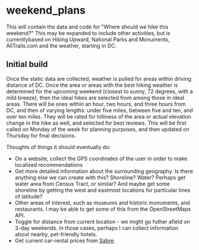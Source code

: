 # weekend_plans

This will contain the data and code for "Where should we hike this weekend?"  This may be expanded to include other activities, but is currentlybased on Hiking Upward, National Parks and Monuments, AllTrails.com and the weather, starting in DC.

## Initial build
Once the static data are collected, weather is pulled for areas within driving distance of DC. Once the area or areas with the best hiking weather is determined for the upcoming weekend (closest to sunny, 72 degrees, with a mild breeze), then the ideal hikes are selected from among those in ideal areas. There will be ones within an hour, two hours, and three hours from DC, and then of varying lengths: under five miles, between five and ten, and over ten miles. They will be rated for hilliness of the area or actual elevation change in the hike as well, and selected for best reviews.  This will be first called on Monday of the week for planning purposes, and then updated on Thursday for final decisions.

Thoughts of things it should eventually do: 
* On a website, collect the GPS coordinates of the user in order to make localized recommendations
* Get more detailed information about the surrounding geography. Is there anything else we can create with this? Shoreline? Water? Perhaps get water area from Census Tract, or similar? And maybe get some shoreline by getting the west and eastmost locations for particular lines of latitude?
* Other areas of interest, such as museums and historic monuments, and restaurants. I may be able to get some of this from the OpenStreetMaps API. 
* Toggle for distance from current location - we might go futher afield on 3-day weekends. In those cases, perhaps I can collect information about nearby, pet-friendly hotels.
* Get current car-rental prices from [Sabre](https://developer.sabre.com/docs/read/rest_apis/car).
